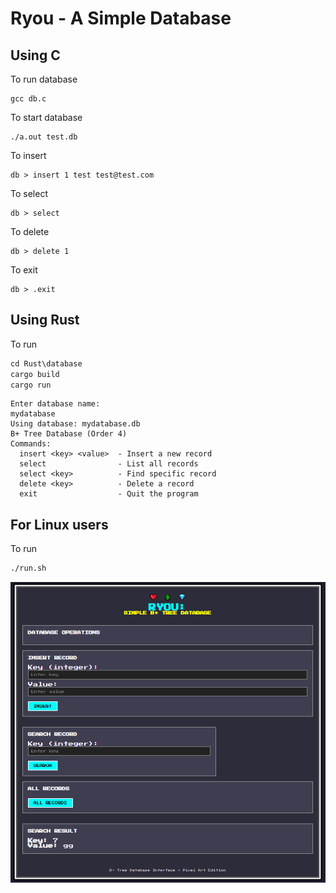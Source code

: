 # Ryou - A Simple Database

## Using C

To run database

```
gcc db.c
```

To start database

```
./a.out test.db
```

To insert

```
db > insert 1 test test@test.com
```

To select

```
db > select
```

To delete

```
db > delete 1
```

To exit

```
db > .exit
```

## Using Rust

To run

```rust
cd Rust\database
cargo build
cargo run
```

```text
Enter database name:
mydatabase
Using database: mydatabase.db
B+ Tree Database (Order 4)
Commands:
  insert <key> <value>  - Insert a new record
  select                - List all records
  select <key>          - Find specific record
  delete <key>          - Delete a record
  exit                  - Quit the program
```

## For Linux users

To run

```bash
./run.sh
```

![Alt text](static\img.png)
